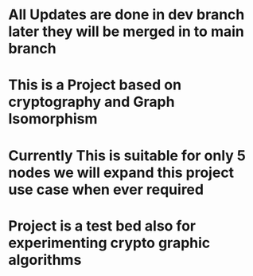 # All Updates are done in dev branch later they will be merged in to main branch
# This is a Project based on cryptography and Graph Isomorphism
# Currently This is suitable for only 5 nodes we will expand this project use case when ever required
# Project is a test bed also for experimenting crypto graphic algorithms
